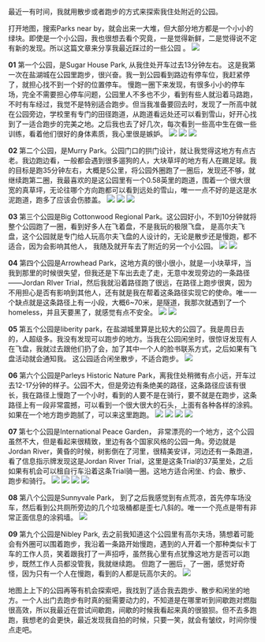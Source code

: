 最近一有时间，我就用散步或者跑步的方式来探索我住处附近的公园。

打开地图，搜索Parks near by，就会出来一大堆，但大部分地方都是一个小小的绿块。即使是一个小公园，我也很想去看个究竟，一是觉得新鲜，二是觉得说不定有新的发现。所以这篇文章来分享我最近踩过的一些公园 。
![](./_image/2021-03-22-22-40-32.png)

**01**
第一个公园，是Sugar House Park, 从我住处开车过去13分钟左右。 这是我第一次在盐湖城在公园里跑步，很兴奋。我一到公园看到路边有停车位，我赶紧停了，就担心找不到一个好的位置停车。 慢跑一圈下来发现，有很多小小的停车场，完全不需要担心停车问题，公园里人不多也不少，看到有些人就沿着马路跑，不时有车经过，我觉不是特别适合跑步。但当我准备要回去时，发现了一所高中就在公园旁边，学校里有专门的田径跑道，从跑道看远处还可以看到雪山，好开心找到了一适合跑步的完美之地。之后我也去了好几次，每次看到一些高中生在做一些训练，看着他们很好的身体素质，我心里很是嫉妒。
![](./_image/2021-03-22-22-25-21.jpg)
![](./_image/2021-03-22-22-25-44.jpg)
![](./_image/2021-03-22-22-26-23.jpg)

**02**
第二个公园，是Murry Park。公园门口的拱门设计，就让我觉得这地方有点古老。我边跑边看，一般都会遇到很多遛狗的人，大块草坪的地方有人在踢足球。我的目标是跑35分钟左右，大概是5公里，将公园外圈跑了一圈后，发现还不够，就继续跑第二圈，我最喜欢的是这公园里有一个0.58英里的跑道，围着一个很大很宽的真草坪，无论往哪个方向跑都可以看到远处的雪山，唯一一点不好的是这是水泥跑道，跑多了应该会伤膝盖。
![](./_image/2021-03-22-22-26-49.jpg)
![](./_image/2021-03-22-22-27-09.jpg)
![](./_image/2021-03-22-22-32-50.jpg)

**03**
第三个公园是Big Cottonwood Regional Park。这公园好小，不到10分钟就将整个公园跑了一圈，看到好多人在飞着盘，不是我玩的极限飞盘， 是高尔夫飞盘，这个公园就是专门给人玩高尔夫飞盘的人设计的，无论是散步还是慢跑，都不适合，因为会影响其他人， 我随及就开车去了附近的另一个小公园。
![](./_image/2021-03-22-22-27-56.jpg)
![](./_image/2021-03-22-22-28-20.jpg)


**04**
第四个公园是Arrowhead Park，这地方真的很小很小，就是一小块草坪，当我到那里的时候很失望，但我还是下车出去走了走，无意中发现旁边的一条路径——Jordan RIver Trial，然后我就沿着路径跑了很远，在路径上跑步很爽，因为不用担心是否有影响到其他人，还有就是我在帮着这条路径实现它的使命。唯一一个缺点就是这条路径上有一小段，大概6~70米，是隧道，我那次就遇到了一个homeless，并且天要黑了，就感觉有点不安全。
![](./_image/2021-03-22-22-28-35.jpg)
![](./_image/2021-03-22-22-28-42.jpg)

**05**
第五个公园是liberity park，在盐湖城里算是比较大的公园了。我是周日去的，人超级多。我没有发现可以跑步的地方。当我在公园闲坐时，很惊讶发现有人在飞盘，我就过去跟他们扔了会，加了其中一个人的脸书联系方式，之后如果有飞盘活动就会通知我。 这公园适合闲坐散步，不适合跑步。 
![](./_image/2021-03-22-22-30-32.jpg)

**06**
第六个公园是Parleys Historic Nature Park，离我住处稍微有点小远，开车过去12-17分钟的样子。公园不大，但是旁边有条绝美的路径，这条路径应该有很长，我在路径上慢跑了一个小时，看到的人要不是在骑行，要不就是在跑步，这条路径上有一段非常震撼，可以看到一个很大很大的石头，上面有各种各样的涂鸦。如果在一个地方跑步跑腻了，可以来这里跑跑。
![](./_image/2021-03-22-22-30-57.jpg)
![](./_image/2021-03-22-22-31-15.jpg)
![](./_image/2021-03-22-22-31-32.jpg)
![](./_image/2021-03-22-22-32-07.jpg)

**07**
第七个公园是International Peace Garden， 非常漂亮的一个地方，这个公园虽然不大，但是看起来很精致，里边有各个国家风格的公园一角。旁边就是Jordan River，黄昏的时候，树影倒在了河里，很精美安详，河边还有一条跑道，看了信息指示牌发现这是Jordan River Trial，这里是这条Trial的37英里处，之后如果有机会可以租自行车沿着这条Trial骑一圈。这地方适合闲坐、约会、散步、跑步和骑行。 
![](./_image/2021-03-22-22-33-26.jpg)
![](./_image/2021-03-22-22-34-14.jpg)
![](./_image/2021-03-22-22-34-40.jpg)
![](./_image/2021-03-22-22-35-12.jpg)

**08**
第八个公园是Sunnyvale Park， 到了之后我感觉到有点荒凉，首先停车场没车，然后看到公共厕所旁边的几个垃圾桶都是歪七八斜的。唯一一个亮点是带有非常正面信息的涂鸦墙。
![](./_image/2021-03-22-22-36-06.jpg)

**09**
第九个公园是Nibley Park, 去之前我知道这个公园里有高尔夫场，猜想着可能会有外圈可以围着跑步，我沿着一条路开始慢跑，遇到的人开着一个那种类似卡丁车的工作人员，笑着跟我打了一声招呼，虽然我心里有点犹豫这地方是否可以跑步，既然工作人员都没管我，我就继续跑。 但跑了一圈后，了一圈，感觉好奇怪，因为只有一个人在慢跑，看到的人都是玩高尔夫的。 
![](./_image/2021-03-22-22-37-23.jpg)

地图上上下的公园再等有机会探索吧，我找到了适合我去跑步、散步和闲坐的地方。一个人出门去跑步有时真的挺需要动力的，不知道是在哪里听到间歇跑对燃脂很高效，所以我最近在尝试间歇跑，间歇的时候我看起来真的很狼狈。但不去多跑跑，我想老的会更快，最近发现我自拍的时候，只要一笑，就会有皱纹，时间你慢点走吧。 




